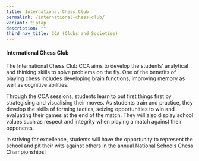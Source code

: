 ```yaml
---
title: International Chess Club
permalink: /international-chess-club/
variant: tiptap
description: ""
third_nav_title: CCA (Clubs and Societies)
---
```

<h4><strong>International Chess Club</strong></h4>
<p>The International Chess Club CCA aims to develop the students’ analytical
and thinking skills to solve problems on the fly. One of the benefits of
playing chess includes developing brain functions, improving memory as
well as cognitive abilities.</p>
<p>Through the CCA sessions, students learn to put first things first by
strategising and visualising their moves. As students train and practice,
they develop the skills of forming tactics, seizing opportunities to win
and evaluating their games at the end of the match. They will also display
school values such as respect and integrity when playing a match against
their opponents.</p>
<p>In striving for excellence, students will have the opportunity to represent
the school and pit their wits against others in the annual National Schools
Chess Championships!</p>
<p></p>